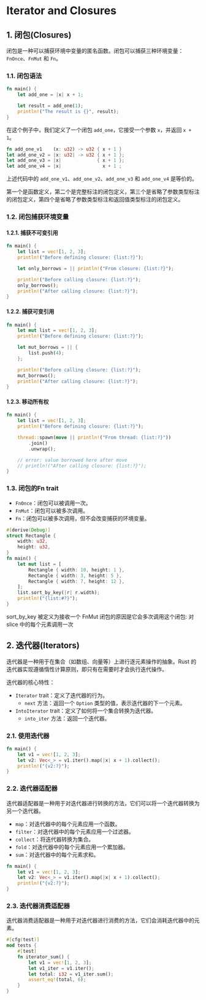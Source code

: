 # Iterator and Closures

## 1. 闭包(Closures)

闭包是一种可以捕获环境中变量的匿名函数。闭包可以捕获三种环境变量：`FnOnce`、`FnMut` 和 `Fn`。

### 1.1. 闭包语法

```rust
fn main() {
    let add_one = |x| x + 1;

    let result = add_one(1);
    println!("The result is {}", result);
}
```

在这个例子中，我们定义了一个闭包 `add_one`，它接受一个参数 `x`，并返回 `x + 1`。

```rust
fn add_one_v1    (x: u32) -> u32 { x + 1 }
let add_one_v2 = |x: u32| -> u32 { x + 1 };
let add_one_v3 = |x|             { x + 1 };
let add_one_v4 = |x|               x + 1 ;
```

上述代码中的 `add_one_v1`、`add_one_v2`、`add_one_v3` 和 `add_one_v4` 是等价的。

第一个是函数定义，第二个是完整标注的闭包定义，第三个是省略了参数类型标注的闭包定义，第四个是省略了参数类型标注和返回值类型标注的闭包定义。

### 1.2. 闭包捕获环境变量

#### 1.2.1. 捕获不可变引用

```rust
fn main() {
    let list = vec![1, 2, 3];
    println!("Before defining closure: {list:?}");

    let only_borrows = || println!("From closure: {list:?}");

    println!("Before calling closure: {list:?}");
    only_borrows();
    println!("After calling closure: {list:?}");
}
```

#### 1.2.2. 捕获可变引用

```rust
fn main() {
    let mut list = vec![1, 2, 3];
    println!("Before defining closure: {list:?}");

    let mut_borrows = || {
        list.push(4);
    };

    println!("Before calling closure: {list:?}");
    mut_borrows();
    println!("After calling closure: {list:?}");
}
```

#### 1.2.3. 移动所有权

```rust
fn main() {
    let list = vec![1, 2, 3];
    println!("Before defining closure: {list:?}");

    thread::spawn(move || println!("From thread: {list:?}"))
        .join()
        .unwrap();

    // error: value borrowed here after move
    // println!("After calling closure: {list:?}");
}
```

### 1.3. 闭包的Fn trait

- `FnOnce`：闭包可以被调用一次。
- `FnMut`：闭包可以被多次调用。
- `Fn`：闭包可以被多次调用，但不会改变捕获的环境变量。

```rust
#[derive(Debug)]
struct Rectangle {
    width: u32,
    height: u32,
}
fn main() {
    let mut list = [
        Rectangle { width: 10, height: 1 },
        Rectangle { width: 3, height: 5 },
        Rectangle { width: 7, height: 12 },
    ];
    list.sort_by_key(|r| r.width);
    println!("{list:#?}");
}
```

sort_by_key 被定义为接收一个 FnMut 闭包的原因是它会多次调用这个闭包: 对 slice 中的每个元素调用一次

## 2. 迭代器(Iterators)

迭代器是一种用于在集合（如数组、向量等）上进行逐元素操作的抽象。Rust 的迭代器实现遵循惰性计算原则，即只有在需要时才会执行迭代操作。

迭代器的核心特性：

- `Iterator` trait：定义了迭代器的行为。
    - `next` 方法：返回一个 `Option` 类型的值，表示迭代器的下一个元素。
- `IntoIterator` trait：定义了如何将一个集合转换为迭代器。
    - `into_iter` 方法：返回一个迭代器。

### 2.1. 使用迭代器

```rust
fn main() {
    let v1 = vec![1, 2, 3];
    let v2: Vec<_> = v1.iter().map(|x| x + 1).collect();
    println!("{v2:?}");
}
```

### 2.2. 迭代器适配器

迭代器适配器是一种用于对迭代器进行转换的方法，它们可以将一个迭代器转换为另一个迭代器。

- `map`：对迭代器中的每个元素应用一个函数。
- `filter`：对迭代器中的每个元素应用一个过滤器。
- `collect`：将迭代器转换为集合。
- `fold`：对迭代器中的每个元素应用一个累加器。
- `sum`：对迭代器中的每个元素求和。

```rust
fn main() {
    let v1 = vec![1, 2, 3];
    let v2: Vec<_> = v1.iter().map(|x| x + 1).collect();
    println!("{v2:?}");
}
```

### 2.3. 迭代器消费适配器

迭代器消费适配器是一种用于对迭代器进行消费的方法，它们会消耗迭代器中的元素。

```rust
#[cfg(test)]
mod tests {
    #[test]
    fn iterator_sum() {
        let v1 = vec![1, 2, 3];
        let v1_iter = v1.iter();
        let total: i32 = v1_iter.sum();
        assert_eq!(total, 6);
    }
}
```
